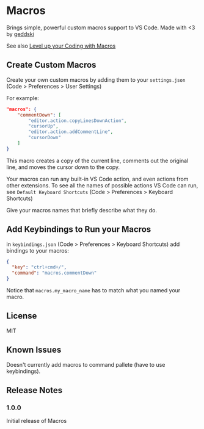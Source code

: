 # Macros

Brings simple, powerful custom macros support to VS Code.
Made with <3 by [geddski](http://gedd.ski)

See also [Level up your Coding with Macros](http://gedd.ski/post/level-up-coding-with-macros/) 

## Create Custom Macros

Create your own custom macros by adding them to your `settings.json` (Code > Preferences > User Settings)

For example:

```json
"macros": {
    "commentDown": [
        "editor.action.copyLinesDownAction",
        "cursorUp",
        "editor.action.addCommentLine",
        "cursorDown"
    ]
}
```

This macro creates a copy of the current line, comments out the original line, and moves the cursor down to the copy.

Your macros can run any built-in VS Code action, and even actions from other extensions. 
To see all the names of possible actions VS Code can run, see `Default Keyboard Shortcuts` (Code > Preferences > Keyboard Shortcuts) 

Give your macros names that briefly describe what they do.

## Add Keybindings to Run your Macros

in `keybindings.json` (Code > Preferences > Keyboard Shortcuts) add bindings to your macros:

```json
{
  "key": "ctrl+cmd+/",
  "command": "macros.commentDown"
}
```

Notice that `macros.my_macro_name` has to match what you named your macro. 

## License
MIT

## Known Issues

Doesn't currently add macros to command pallete (have to use keybindings).


## Release Notes

### 1.0.0

Initial release of Macros